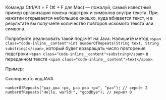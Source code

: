 Команда Ctrl/Alt + F (⌘ + F для Mac) — пожалуй, самый известный пример организации поиска подстрок и символов внутри текста. При нажатии открывается небольшое окошко, куда вбивается текст, и в результате вы получаете количество повторов искомого текста или символа.

Попробуйте реализовать такой подсчёт на Java. Напишите метод `<span class="code-inline__content">int numberOfRepeats(String text, String substring)</span>`, который будет возвращать число повторения подстроки `<span class="code-inline__content">substring</span>` в переданном тексте `<span class="code-inline__content">text</span>`.

Пример:

Скопировать кодJAVA

```
numberOfRepeats("раз два три, раз два три", "раз"); // вернёт 2
numberOfRepeats("Hello, world!", "goodbye"); // вернёт 0 
```
